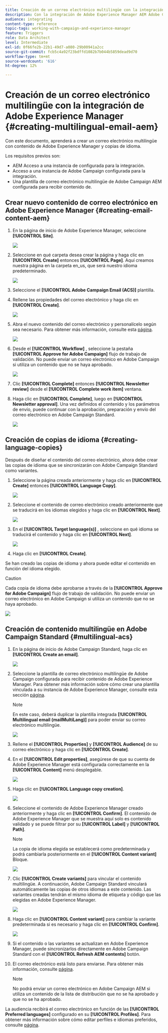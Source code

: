 ```yaml
---
title: Creación de un correo electrónico multilingüe con la integración de Adobe Experience Manager.
description: Con la integración de Adobe Experience Manager AEM Adobe Campaign, puede crear contenido directamente en y usarlo más adelante en.
audience: integrating
content-type: reference
topic-tags: working-with-campaign-and-experience-manager
feature: Triggers
role: Data Architect
level: Intermediate
exl-id: 0f66fe2b-22b1-49d7-a080-29b00941a2cc
source-git-commit: fcb5c4a92f23bdffd1082b7b044b5859dead9d70
workflow-type: tm+mt
source-wordcount: '616'
ht-degree: 12%

---
```


# Creación de un correo electrónico multilingüe con la integración de Adobe Experience Manager {#creating-multilingual-email-aem}

Con este documento, aprenderá a crear un correo electrónico multilingüe con contenido de Adobe Experience Manager y copias de idioma.

Los requisitos previos son:

* AEM Acceso a una instancia de configurada para la integración.
* Acceso a una instancia de Adobe Campaign configurada para la integración.
* Una plantilla de correo electrónico multilingüe de Adobe Campaign AEM configurada para recibir contenido de.

## Crear nuevo contenido de correo electrónico en Adobe Experience Manager {#creating-email-content-aem}

1. En la página de inicio de Adobe Experience Manager, seleccione **[!UICONTROL Site]**.

   ![](assets/aem_acs_1.png)

1. Seleccione en qué carpeta desea crear la página y haga clic en **[!UICONTROL Create]** entonces **[!UICONTROL Page]**. Aquí creamos nuestra página en la carpeta en_us, que será nuestro idioma predeterminado.

   ![](assets/aem_acs_2.png)

1. Seleccione el **[!UICONTROL Adobe Campaign Email (ACS)]** plantilla.

1. Rellene las propiedades del correo electrónico y haga clic en **[!UICONTROL Create]**.

   ![](assets/aem_acs_3.png)

1. Abra el nuevo contenido del correo electrónico y personalícelo según sea necesario. Para obtener más información, consulte esta [página](../../integrating/using/creating-email-experience-manager.md#editing-email-aem).

   ![](assets/aem_acs_4.png)

1. Desde el **[!UICONTROL Workflow]** , seleccione la pestaña **[!UICONTROL Approve for Adobe Campaign]** flujo de trabajo de validación. No puede enviar un correo electrónico en Adobe Campaign si utiliza un contenido que no se haya aprobado.

   ![](assets/aem_acs_7.png)

1. Clic **[!UICONTROL Complete]** entonces **[!UICONTROL Newsletter review]** desde el **[!UICONTROL Complete work item]** ventana.

1. Haga clic en **[!UICONTROL Complete]**, luego en **[!UICONTROL Newsletter approval]**. Una vez definidos el contenido y los parámetros de envío, puede continuar con la aprobación, preparación y envío del correo electrónico en Adobe Campaign Standard.

   ![](assets/aem_acs_8.png)

## Creación de copias de idioma {#creating-language-copies}

Después de diseñar el contenido del correo electrónico, ahora debe crear las copias de idioma que se sincronizarán con Adobe Campaign Standard como variantes.

1. Seleccione la página creada anteriormente y haga clic en **[!UICONTROL Create]** entonces **[!UICONTROL Language Copy]**.

   ![](assets/aem_acs_5.png)

1. Seleccione el contenido de correo electrónico creado anteriormente que se traducirá en los idiomas elegidos y haga clic en **[!UICONTROL Next]**.

   ![](assets/aem_acs_6.png)

1. En el **[!UICONTROL Target language(s)]** , seleccione en qué idioma se traducirá el contenido y haga clic en **[!UICONTROL Next]**.

   ![](assets/aem_acs_9.png)

1. Haga clic en **[!UICONTROL Create]**.

Se han creado las copias de idioma y ahora puede editar el contenido en función del idioma elegido.

>[!CAUTION]
>
>Cada copia de idioma debe aprobarse a través de la **[!UICONTROL Approve for Adobe Campaign]** flujo de trabajo de validación. No puede enviar un correo electrónico en Adobe Campaign si utiliza un contenido que no se haya aprobado.

![](assets/aem_acs_11.png)

## Creación de contenido multilingüe en Adobe Campaign Standard {#multilingual-acs}

1. En la página de inicio de Adobe Campaign Standard, haga clic en **[!UICONTROL Create an email]**.

   ![](assets/aem_acs_12.png)

1. Seleccione la plantilla de correo electrónico multilingüe de Adobe Campaign configurada para recibir contenido de Adobe Experience Manager. Para obtener más información sobre cómo crear una plantilla vinculada a su instancia de Adobe Experience Manager, consulte esta sección [página](../../integrating/using/configure-experience-manager.md#config-acs).

   >[!NOTE]
   >
   >En este caso, deberá duplicar la plantilla integrada **[!UICONTROL Multilingual email (mailMultiLang)]** para poder enviar su correo electrónico multilingüe.

   ![](assets/aem_acs_13.png)

1. Rellene el **[!UICONTROL Properties]** y **[!UICONTROL Audience]** de su correo electrónico y haga clic en **[!UICONTROL Create]**.

1. En el **[!UICONTROL Edit properties]**, asegúrese de que su cuenta de Adobe Experience Manager está configurada correctamente en la **[!UICONTROL Content]** menú desplegable.

   ![](assets/aem_acs_20.png)

1. Haga clic en **[!UICONTROL Language copy creation]**.

   ![](assets/aem_acs_16.png)

1. Seleccione el contenido de Adobe Experience Manager creado anteriormente y haga clic en **[!UICONTROL Confirm]**. El contenido de Adobe Experience Manager que se muestra aquí solo es contenido validado y se puede filtrar por su **[!UICONTROL Label]** y **[!UICONTROL Path]**.

   >[!NOTE]
   >
   >La copia de idioma elegida se establecerá como predeterminada y podrá cambiarla posteriormente en el **[!UICONTROL Content variant]** Bloque.

   ![](assets/aem_acs_17.png)

1. Clic **[!UICONTROL Create variants]** para vincular el contenido multilingüe. A continuación, Adobe Campaign Standard vinculará automáticamente las copias de otros idiomas a este contenido. Las variantes creadas tendrán el mismo idioma de etiqueta y código que las elegidas en Adobe Experience Manager.

   ![](assets/aem_acs_18.png)

1. Haga clic en **[!UICONTROL Content variant]** para cambiar la variante predeterminada si es necesario y haga clic en **[!UICONTROL Confirm]**.

   ![](assets/aem_acs_19.png)

1. Si el contenido o las variantes se actualizan en Adobe Experience Manager, puede sincronizarlos directamente en Adobe Campaign Standard con el **[!UICONTROL Refresh AEM contents]** botón.

1. El correo electrónico está listo para enviarse. Para obtener más información, consulte [página](../../sending/using/get-started-sending-messages.md).

   >[!NOTE]
   >
   >No podrá enviar un correo electrónico en Adobe Campaign AEM si utiliza un contenido de la lista de distribución que no se ha aprobado y que no se ha aprobado.

La audiencia recibirá el correo electrónico en función de las **[!UICONTROL Preferred languages]** configurado en su **[!UICONTROL Profiles]**. Para obtener más información sobre cómo editar perfiles e idiomas preferidos, consulte [página](../../audiences/using/editing-profiles.md).
